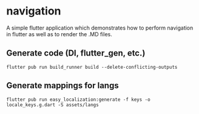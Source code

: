 # navigation

A simple flutter application which demonstrates how to perform navigation in flutter as well as to render the .MD files.

## Generate code (DI, flutter_gen, etc.)
```
flutter pub run build_runner build --delete-conflicting-outputs
```

## Generate mappings for langs
```
flutter pub run easy_localization:generate -f keys -o locale_keys.g.dart -S assets/langs
```
